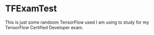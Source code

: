# TFExamTest

This is just some randoom TensorFlow used I am using to study for my TensorFlow Certified Developer exam.
